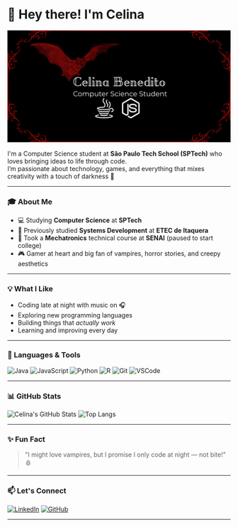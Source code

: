 # 🦇 Hey there! I'm Celina
<p align="center">
  <img src="https://github.com/CelinaBenedito/CelinaBenedito/blob/main/BannerCelina.png" width="800" alt="Celina Banner">
</p>

I'm a Computer Science student at **São Paulo Tech School (SPTech)** who loves bringing ideas to life through code.  
I’m passionate about technology, games, and everything that mixes creativity with a touch of darkness 👻  

---

### 🎓 About Me
- 💻 Studying **Computer Science** at **SPTech**  
- 🧩 Previously studied **Systems Development** at **ETEC de Itaquera**  
- 🤖 Took a **Mechatronics** technical course at **SENAI** (paused to start college)  
- 🎮 Gamer at heart and big fan of vampires, horror stories, and creepy aesthetics  

---

### 💡 What I Like
- Coding late at night with music on 🎧  
- Exploring new programming languages  
- Building things that *actually work*  
- Learning and improving every day  

---

### 🧰 Languages & Tools
![Java](https://img.shields.io/badge/Java-red?style=for-the-badge&logo=java&logoColor=white)
![JavaScript](https://img.shields.io/badge/JavaScript-yellow?style=for-the-badge&logo=javascript&logoColor=black)
![Python](https://img.shields.io/badge/Python-blue?style=for-the-badge&logo=python&logoColor=white)
![R](https://img.shields.io/badge/R-lightgrey?style=for-the-badge&logo=r&logoColor=white)
![Git](https://img.shields.io/badge/Git-orange?style=for-the-badge&logo=git&logoColor=white)
![VSCode](https://img.shields.io/badge/VS%20Code-0078d7?style=for-the-badge&logo=visual-studio-code&logoColor=white)

---

### 📊 GitHub Stats

![Celina's GitHub Stats](https://github-readme-stats.vercel.app/api?username=CelinaBenedito&show_icons=true&theme=dracula)
![Top Langs](https://github-readme-stats.vercel.app/api/top-langs/?username=CelinaBenedito&layout=compact&theme=dracula)

---

### ✨ Fun Fact
> "I might love vampires, but I promise I only code at night — not bite!" 🩸  

---

### 📫 Let's Connect
[![LinkedIn](https://img.shields.io/badge/LinkedIn-blue?style=for-the-badge&logo=linkedin)](https://www.linkedin.com/in/celina-benedito)
[![GitHub](https://img.shields.io/badge/GitHub-black?style=for-the-badge&logo=github)](https://github.com/CelinaBenedito)

---
